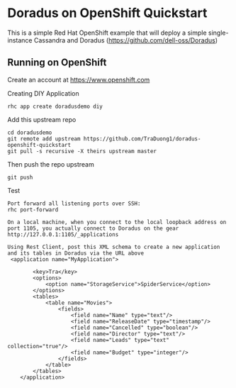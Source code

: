 Doradus on OpenShift Quickstart
===============================

This is a simple Red Hat OpenShift example that will deploy a simple single-instance Cassandra and Doradus (https://github.com/dell-oss/Doradus) 


Running on OpenShift
----------------------------

Create an account at https://www.openshift.com

Creating DIY Application 

    rhc app create doradusdemo diy

Add this upstream repo

    cd doradusdemo
    git remote add upstream https://github.com/TraDuong1/doradus-openshift-quickstart
    git pull -s recursive -X theirs upstream master


Then push the repo upstream

    git push

Test

    Port forward all listening ports over SSH:
    rhc port-forward

    On a local machine, when you connect to the local loopback address on port 1105, you actually connect to Doradus on the gear
    http://127.0.0.1:1105/_applications

    Using Rest Client, post this XML schema to create a new application and its tables in Doradus via the URL above
     <application name="MyApplication"> 

            <key>Tra</key> 
            <options> 
                <option name="StorageService">SpiderService</option> 
            </options> 
            <tables> 
                <table name="Movies"> 
                    <fields> 
                        <field name="Name" type="text"/> 
                        <field name="ReleaseDate" type="timestamp"/> 
                        <field name="Cancelled" type="boolean"/> 
                        <field name="Director" type="text"/> 
                        <field name="Leads" type="text" collection="true"/> 
                        <field name="Budget" type="integer"/> 
                    </fields> 
                </table> 
            </tables> 
        </application>
  	



